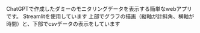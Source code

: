 ChatGPTで作成したダミーのモニタリングデータを表示する簡単なwebアプリです。
Streamlitを使用しています
上部でグラフの描画（縦軸が計斜角、横軸が時間）と、下部でcsvデータの表示をしています
